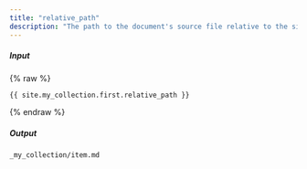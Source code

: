 ```yaml
---
title: "relative_path"
description: "The path to the document's source file relative to the site source."
---
```

##### Input

{% raw %}
~~~liquid
{{ site.my_collection.first.relative_path }}
~~~
{% endraw %}

##### Output

~~~html
_my_collection/item.md
~~~
